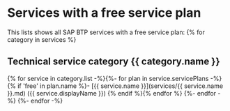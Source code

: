 # Services with a free service plan

This lists shows all SAP BTP services with a free service plan:
{% for category in services %}
## Technical service category **{{ category.name }}**

{% for service in category.list -%}{%- for plan in service.servicePlans  -%}{% if 'free' in plan.name %}- [{{ service.name }}](services/{{ service.name }}.md) ({{ service.displayName }})
{% endif %}{% endfor %}
{%- endfor -%}
{%- endfor -%}
